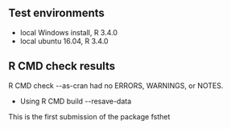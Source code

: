 ## Test environments
* local Windows install, R 3.4.0
* local ubuntu 16.04, R 3.4.0

## R CMD check results
R CMD check --as-cran had no ERRORS, WARNINGS, or NOTES.
* Using R CMD build --resave-data

This is the first submission of the package fsthet

